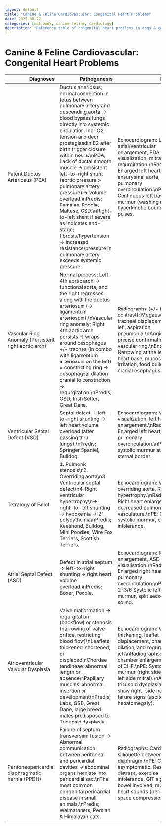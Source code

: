 ```yaml
---
layout: default
title: "Canine & Feline Cardiovascular: Congenital Heart Problems"
date: 2025-08-27
categories: [notebook, canine-feline, cardiology]
description: "Reference table of congenital heart problems in dogs & cats — diagnostics, treatment, and key exam pearls."
---
```


<h1>Canine & Feline Cardiovascular: Congenital Heart Problems</h1>

<div class='prose max-w-none'>
<table class="dataframe">
  <thead>
    <tr style="text-align: right;">
      <th>Diagnoses</th>
      <th>Pathogenesis</th>
      <th>Diagnosis</th>
      <th>Treatment</th>
      <th>Prognosis</th>
    </tr>
  </thead>
  <tbody>
    <tr>
      <td>Patent Ductus Arteriosus (PDA)</td>
      <td>Ductus arteriosus; normal connection in fetus between pulmonary artery and descending aorta → blood bypass lungs directly into systemic circulation. Incr O2 tension and decr prostaglandin E2 after birth trigger closure within hours.\nPDA; Lack of ductal smooth muscle → persistent left-to-right shunt (aortic pressure > pulmonary artery pressure) → volume overload.\nPredis; Females. Poodle, Maltese, GSD.\nRight-to-left shunt if severe as indicates end-stage; fibrosis/hypertension → increased resistance/pressure in pulmonary artery exceeds systemic pressure.</td>
      <td>Echocardiogram: Left atrial/ventricular enlargement, PDA visualization, mitral regurgitation.\nRadiographs: Enlarged left heart, aneurysmal aorta, pulmonary overcirculation.\nPE: Continuous left basilar murmur (washing machine), hyperkinetic bounding pulses.</td>
      <td>Interventional catheterization; coil embolisation/\nvascular plug. (Most PDAs are funnel shaped with base at aorta and tip at pulmonary artery).\nSurgical ligation; If cylindrical PDA. (Or 'Nickel-titanium devices Amplatz Canine Ductal Occluder' for cylindrical PDA in future)\nMedical (CHF): Oxygen, diuretics, ACE inhibitors.</td>
      <td>Favorable with closure.\nPoor for right-to-left shunt.</td>
    </tr>
    <tr>
      <td>Vascular Ring Anomaly (Persistent right aortic arch)</td>
      <td>Normal process; Left 4th aortic arch → functional aorta, and the right regresses along with the ductus arteriosum (→ ligamentum arteriosum).\nVascular ring anomaly; Right 4th aortic arch persists → wraps around oesophagus +/- trachea (in combo with ligamentum arteriosum on the left) = constricting ring → oesophageal dilation cranial to constriction → regurgitation.\nPredis; GSD, Irish Setter, Great Dane.</td>
      <td>Radiographs (+/- barium contrast); Megaesophagus, tracheal displacement to left, aspiration pneumonia.\nAngiography; precise confirmation of vascular ring.\nEndoscopy; Narrowing at the level of heart base, mucosal irritation, food buildup in cranial esophagus.</td>
      <td>Surgical ligation of ligamentum arteriosum via left 4th intercostal thoracotomy.\nEsophageal motility may be impaired → upright feeding, soft or liquid diet, multiple small meals</td>
      <td>Good if treated early; residual esophageal dysfunction possible.</td>
    </tr>
    <tr>
      <td>Ventricular Septal Defect (VSD)</td>
      <td>Septal defect → left-to-right shunting → left heart volume overload (after passing thru lungs).\nPredis; Springer Spaniel, Bulldog.</td>
      <td>Echocardiogram: VSD visualization, left heart enlargement.\nRadiographs: Enlarged left heart, pulmonary overcirculation.\nPE: Loud systolic murmur at right sternal border.</td>
      <td>Surgery; patch graft or pulmonary artery banding or interventional device closure.\nMedical; CHF therapy.</td>
      <td>Favorable if small; poor for untreated large defects.</td>
    </tr>
    <tr>
      <td>Tetralogy of Fallot</td>
      <td>1. Pulmonic stenosis\n2. Overriding aorta\n3. Ventricular septal defect\n4. Right ventricular hypertrophy\n→ right-to-left shunting → hypoxemia → 2' polycythemia\nPredis; Keeshond, Bulldog, Mini Poodles, Wire Fox Terriers, Scottish Terriers.</td>
      <td>Echocardiogram: VSD, overriding aorta, RV hypertrophy.\nRadiographs: Right heart enlargement, decreased pulmonary vasculature.\nPE: Cyanosis, systolic murmur, exercise intolerance.</td>
      <td>Medical palliative;\nPhlebotomy for polycythemia (blood removal with concurrent fluid replacement).\nHydroxyurea (suppresses bone marrow RBC production) if repeated phlebotomies unachievable.\nSurgery;\nBlalock-Taussig shunt; connects a systemic artery and pulmonary artery to incr bloodflow to lungs. For young/unstable patients (Palliative not corrective)\nPatch graft (corrective) to close VSD.</td>
      <td>Poor if severe.</td>
    </tr>
    <tr>
      <td>Atrial Septal Defect (ASD)</td>
      <td>Defect in atrial septum → left-to-right shunting → right heart volume overload.\nPredis; Boxer, Poodle.</td>
      <td>Echocardiogram: Right heart enlargement, ASD visualisation.\nRadiographs: Enlarged right heart, pulmonary overcirculation.\nPE: Grade 2-3/6 Systolic left basilar murmur, split second heart sound.</td>
      <td>Surgery; patch graft or interventional device closure.\nMedical; CHF therapy.</td>
      <td>Favorable if small; poor for untreated large defects.</td>
    </tr>
    <tr>
      <td>Atrioventricular Valvular Dysplasia</td>
      <td>Valve malformation → regurgitation (backflow) or stenosis (narrowing of valve orifice, restricting blood flow)\nLeaflets: thickened, shortened, or displaced\nChordae tendineae: abnormal length or absence\nPapillary muscles: abnormal insertion or development\nPredis; Labs, GSD, Great Dane, large breed males predisposed to Tricupsid dysplasia.</td>
      <td>Echocardiogram: Valve thickening, leaflet displacement, chamber dilation, and regurgitant jets\nRadiographs: Heart chamber enlargement, signs of CHF.\nPE: Systolic murmur (right side tricuspid, left side mitral).\nAdvanced tricuspid dysplasia may show right-side heart failure signs (ascites and hepatomegaly).</td>
      <td>Surgery; valve repair/replacement.\nMedical; CHF therapy, antiarrhythmics.</td>
      <td>Variable based on severity.</td>
    </tr>
    <tr>
      <td>Peritoneopericardial diaphragmatic hernia (PPDH)</td>
      <td>Failure of septum transversum fusion → Abnormal communication between peritoneal and pericardial cavities → abdominal organs herniate into pericardial sac.\nThe most common congenital pericardial disease in small animals.\nPredis; Weimaraners, Persian & Himalayan cats.</td>
      <td>Radiographs: Cardiomegaly, silhouette between heart & diaphragm.\nPE: Can be asymptomatic. Respiratory distress, exercise intolerance, GIT signs if bowel involved, muffled heart sounds (pericardial space compression).</td>
      <td>Surgery: Hernia repair (herniorrhaphy) via midline laparotomy in symptomatic cases.</td>
      <td>Excellent unless adhesions between abdominal organs and pericardium complicate surgery.</td>
    </tr>
  </tbody>
</table>
</div>
